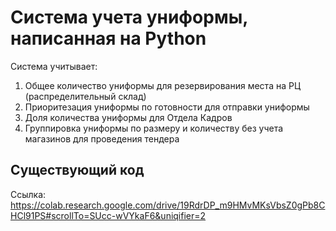 # Система учета униформы, написанная на Python
Система учитывает:
1. Общее количество униформы для резервирования места на РЦ (распределительный склад)
2. Приоритезация униформы по готовности для отправки униформы
3. Доля количества униформы для Отдела Кадров
4. Группировка униформы по размеру и количеству без учета магазинов для проведения тендера

## Существующий код
Ссылка: https://colab.research.google.com/drive/19RdrDP_m9HMvMKsVbsZ0gPb8CHCl91PS#scrollTo=SUcc-wVYkaF6&uniqifier=2
